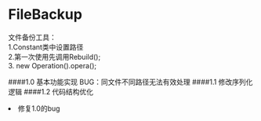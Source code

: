 # FileBackup
文件备份工具：<br/>
1.Constant类中设置路径<br/>
2.第一次使用先调用Rebuild();<br/>
3. new Operation().opera();<br/>

####1.0 基本功能实现 
    BUG：同文件不同路径无法有效处理
####1.1 修改序列化逻辑 
####1.2 代码结构优化
<li>修复1.0的bug